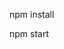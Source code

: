 <!-- install node models -->
npm install 

<!-- .env according to sample.env -->

<!-- start server -->
npm start